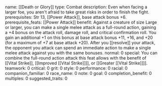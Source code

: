 name: [[Death or Glory]]
type: Combat
description: Even when facing a larger foe, you aren't afraid to take great risks in order to finish the fight.
prerequisites: Str 13, [[Power Attack]], base attack bonus +6.
prerequisite_feats: [[Power Attack]]
benefit: Against a creature of size Large or larger, you can make a single melee attack as a full-round action, gaining a +4 bonus on the attack roll, damage roll, and critical confirmation roll. You gain an additional +1 on this bonus at base attack bonus +11, +16, and +20 (for a maximum of +7 at base attack +20). After you [[resolve]] your attack, the opponent you attack can spend an immediate action to make a single melee attack against you with the same bonuses.
normal: 0
special: You can combine the full-round action attack this feat allows with the benefit of [[Vital Strike]], [[Improved [[Vital Strike]]]], or [[Greater [[Vital Strike]]]].
teamwork: 0
critical: 0
grit: 0
style: 0
performance: 0
racial: 0
companion_familiar: 0
race_name: 0
note: 0
goal: 0
completion_benefit: 0
multiples: 0
suggested_traits: 0
